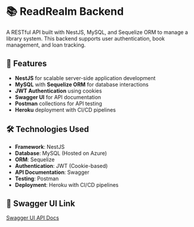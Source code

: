 # 📚 ReadRealm Backend

A RESTful API built with NestJS, MySQL, and Sequelize ORM to manage a library system. This backend supports user authentication, book management, and loan tracking.

## 🚀 Features

- **NestJS** for scalable server-side application development
- **MySQL** with **Sequelize ORM** for database interactions
- **JWT Authentication** using cookies
- **Swagger UI** for API documentation
- **Postman** collections for API testing
- **Heroku** deployment with CI/CD pipelines

## 🛠️ Technologies Used

- **Framework**: NestJS
- **Database**: MySQL (Hosted on Azure)
- **ORM**: Sequelize
- **Authentication**: JWT (Cookie-based)
- **API Documentation**: Swagger
- **Testing**: Postman
- **Deployment**: Heroku with CI/CD pipelines

## 🔗 Swagger UI Link

[Swagger UI API Docs](https://readrealm-7cb62793f02a.herokuapp.com/api)

